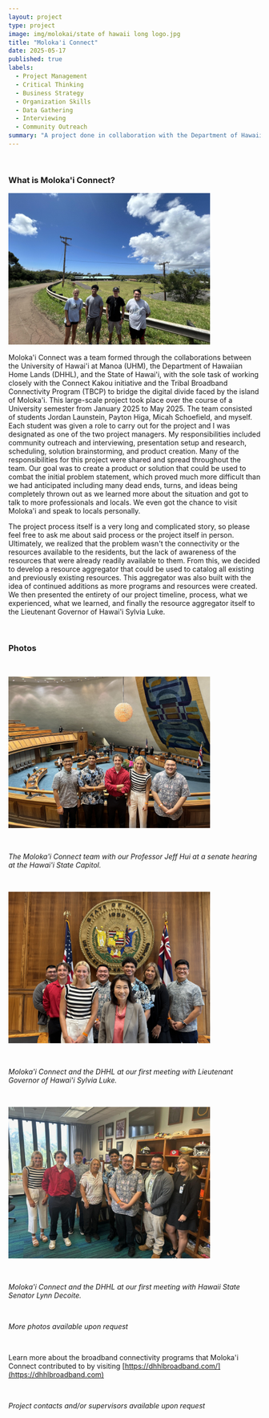 ```yaml
---
layout: project
type: project
image: img/molokai/state of hawaii long logo.jpg
title: "Moloka'i Connect"
date: 2025-05-17
published: true
labels:
  - Project Management
  - Critical Thinking
  - Business Strategy
  - Organization Skills
  - Data Gathering
  - Interviewing
  - Community Outreach
summary: "A project done in collaboration with the Department of Hawaiian Home Lands (DHHL) and the State of Hawai'i for the Tribal Broadband Connectivity Program (TBCP) to explore solutions to bridge the digital divide faced by the island of Moloka'i."
---
```


&nbsp;

### What is Moloka'i Connect?

<img width="403px" height="302px"
     class="float-start pe-4" 
     src="../img/molokai/Moloka'i.jpg" >

Moloka'i Connect was a team formed through the collaborations between the University of Hawai'i at Manoa (UHM), the Department of Hawaiian Home Lands (DHHL), and the State of Hawai'i, with the sole task of working closely with the Connect Kakou initiative and the Tribal Broadband Connectivity Program (TBCP) to bridge the digital divide faced by the island of Moloka'i. This large-scale project took place over the course of a University semester from January 2025 to May 2025. The team consisted of students Jordan Launstein, Payton Higa, Micah Schoefield, and myself. Each student was given a role to carry out for the project and I was designated as one of the two project managers. My responsibilities included community outreach and interviewing, presentation setup and research, scheduling, solution brainstorming, and product creation. Many of the responsibilities for this project were shared and spread throughout the team. Our goal was to create a product or solution that could be used to combat the initial problem statement, which proved much more difficult than we had anticipated including many dead ends, turns, and ideas being completely thrown out as we learned more about the situation and got to talk to more professionals and locals. We even got the chance to visit Moloka'i and speak to locals personally.

The project process itself is a very long and complicated story, so please feel free to ask me about said process or the project itself in person. Ultimately, we realized that the problem wasn't the connectivity or the resources available to the residents, but the lack of awareness of the resources that were already readily available to them. From this, we decided to develop a resource aggregator that could be used to catalog all existing and previously existing resources. This aggregator was also built with the idea of continued additions as more programs and resources were created. We then presented the entirety of our project timeline, process, what we experienced, what we learned, and finally the resource aggregator itself to the Lieutenant Governor of Hawai'i Sylvia Luke.

&nbsp;

### Photos

&nbsp;

<img width="403px" height="302px"
     class="float-start pe-4" 
     src="../img/molokai/IMG_2901.jpg" >

&nbsp;

*The Moloka'i Connect team with our Professor Jeff Hui at a senate hearing at the Hawai'i State Capitol.*

&nbsp;

<img width="403px" height="302px"
     class="float-start pe-4" 
     src="../img/molokai/IMG_6806.jpg" >

&nbsp;

*Moloka'i Connect and the DHHL at our first meeting with Lieutenant Governor of Hawai'i Sylvia Luke.*

&nbsp;

<img width="403px" height="302px"
     class="float-start pe-4" 
     src="../img/molokai/Us with senator decoite.jpg" >

&nbsp;

*Moloka'i Connect and the DHHL at our first meeting with Hawaii State Senator Lynn Decoite.*

&nbsp;

*More photos available upon request*

&nbsp;

 Learn more about the broadband connectivity programs that Moloka'i Connect contributed to by visiting [https://dhhlbroadband.com/](https://dhhlbroadband.com)

&nbsp;

*Project contacts and/or supervisors available upon request*
